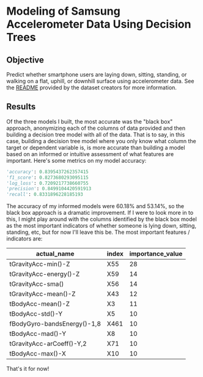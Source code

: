 # Modeling of Samsung Accelerometer Data Using Decision Trees #

## Objective ##
Predict whether smartphone users are laying down, sitting, standing, or walking on a flat, uphill, or downhill surface using accelerometer data. See the <a href="https://github.com/yorktronic/data_science/blob/master/thinkful/Unit4/decision-trees/db/README.txt" target="_blank">README</a> provided by the dataset creators for more information.

## Results ##
Of the three models I built, the most accurate was the "black box" approach, anonymizing each of the columns of data provided and then building a decision tree model with all of the data. That is to say, in this case, building a decision tree model where you only know what column the target or dependent variable is, is more accurate than building a model based on an informed or intuitive assessment of what features are important. Here's some metrics on my model accuracy:

```python
'accuracy': 0.8395437262357415
'f1_score': 0.8273680293095115
'log_loss': 0.7209217738660755
'precision': 0.8499104420591913
'recall': 0.8331896228185193
```
The accuracy of my informed models were 60.18% and 53.14%, so the black box approach is a dramatic improvement. If I were to look more in to this, I might play around with the columns identified by the black box model as the most important indicators of whether someone is lying down, sitting, standing, etc, but for now I'll leave this be. The most important features / indicators are:

| actual_name | index | importance_value |
| ----------- | ----- | ----- |
| tGravityAcc-min()-Z | X55 | 28 |
| tGravityAcc-energy()-Z | X59 | 14 |
| tGravityAcc-sma() | X56 | 14 |
| tGravityAcc-mean()-Z | X43 | 12 |
| tBodyAcc-mean()-Z | X3 | 11 |
| tBodyAcc-std()-Y | X5 | 10 |
| fBodyGyro-bandsEnergy()-1,8 | X461 | 10 |
| tBodyAcc-mad()-Y | X8 | 10 |
| tGravityAcc-arCoeff()-Y,2 | X71 | 10 |
| tBodyAcc-max()-X | X10 | 10 |

That's it for now!

